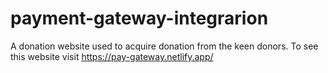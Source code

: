 # payment-gateway-integrarion
A donation website used to acquire donation from the keen donors. To see this website visit https://pay-gateway.netlify.app/
